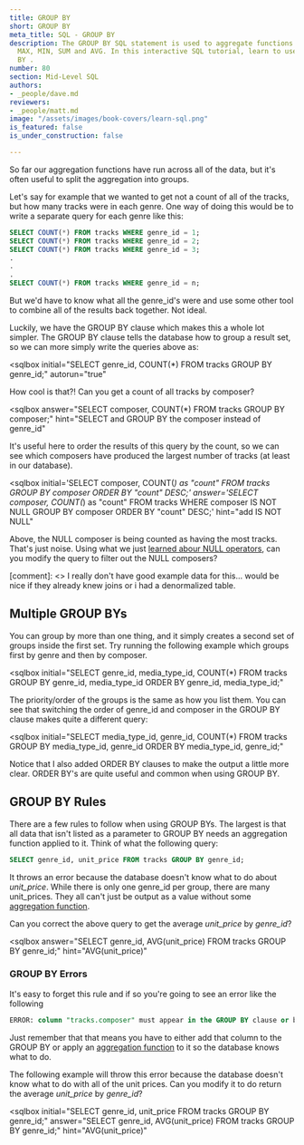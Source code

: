 ```yaml
---
title: GROUP BY
short: GROUP BY
meta_title: SQL - GROUP BY
description: The GROUP BY SQL statement is used to aggregate functions like COUNT,
  MAX, MIN, SUM and AVG. In this interactive SQL tutorial, learn to use the GROUP
  BY .
number: 80
section: Mid-Level SQL
authors:
- _people/dave.md
reviewers:
- _people/matt.md
image: "/assets/images/book-covers/learn-sql.png"
is_featured: false
is_under_construction: false

---
```

So far our aggregation functions have run across all of the data, but it's often useful to split the aggregation into groups.

Let's say for example that we wanted to get not a count of all of the tracks, but how many tracks were in each genre.  One way of doing this would be to write a separate query for each genre like this:

```sql
SELECT COUNT(*) FROM tracks WHERE genre_id = 1;
SELECT COUNT(*) FROM tracks WHERE genre_id = 2;
SELECT COUNT(*) FROM tracks WHERE genre_id = 3;
.
.
.
SELECT COUNT(*) FROM tracks WHERE genre_id = n;
```

But we'd have to know what all the genre_id's were and use some other tool to combine all of the results back together.  Not ideal.

Luckily, we have the GROUP BY clause which makes this a whole lot simpler.  The GROUP BY clause tells the database how to group a result set, so we can more simply write the queries above as:

<sqlbox
  initial="SELECT genre_id, COUNT(*) FROM tracks GROUP BY genre_id;"
  autorun="true"
  ></sqlbox>

How cool is that?!  Can you get a count of all tracks by composer?

<sqlbox
  answer="SELECT composer, COUNT(*) FROM tracks GROUP BY composer;"
  hint="SELECT and GROUP BY the composer instead of genre_id"
  ></sqlbox>

It's useful here to order the results of this query by the count, so we can see which composers have produced the largest number of tracks (at least in our database).

<sqlbox
  initial='SELECT composer, COUNT(*) as "count" FROM tracks GROUP BY composer ORDER BY "count" DESC;'
  answer='SELECT composer, COUNT(*) as "count" FROM tracks WHERE composer IS NOT NULL GROUP BY composer ORDER BY "count" DESC;'
  hint="add IS NOT NULL"
  ></sqlbox>

  Above, the NULL composer is being counted as having the most tracks. That's just noise. Using what we just [learned abour NULL operators](/learn-sql/operators/), can you modify the query to filter out the NULL composers?

[comment]: <> I really don't have good example data for this... would be nice if they already knew joins or i had a denormalized table.

## Multiple GROUP BYs

You can group by more than one thing, and it simply creates a second set of groups inside the first set.  Try running the following example which groups first by genre and then by composer.  

<sqlbox
  initial="SELECT genre_id, media_type_id, COUNT(*) FROM tracks GROUP BY genre_id, media_type_id ORDER BY genre_id, media_type_id;"
></sqlbox>

The priority/order of the groups is the same as how you list them.  You can see that switching the order of genre_id and composer in the GROUP BY clause makes quite a different query:

<sqlbox
  initial="SELECT media_type_id, genre_id, COUNT(*) FROM tracks GROUP BY media_type_id, genre_id ORDER BY  media_type_id, genre_id;"
></sqlbox>

Notice that I also added ORDER BY clauses to make the output a little more clear.  ORDER BY's are quite useful and common when using GROUP BY.

## GROUP BY Rules

There are a few rules to follow when using GROUP BYs.  The largest is that all data that isn't listed as a parameter to GROUP BY needs an aggregation function applied to it.  Think of what the following query:

```sql
SELECT genre_id, unit_price FROM tracks GROUP BY genre_id;
```

It throws an error because the database doesn't know what to do about *unit_price*.  While there is only one genre_id per group, there are many unit_prices.  They all can't just be output as a value without some [aggregation function](/learn-sql/aggregate/).

Can you correct the above query to get the average *unit_price* by *genre_id*?

<sqlbox
  answer="SELECT genre_id, AVG(unit_price) FROM tracks GROUP BY genre_id;"
  hint="AVG(unit_price)"
></sqlbox>

### GROUP BY Errors

It's easy to forget this rule and if so you're going to see an error like the following

```sql
ERROR: column "tracks.composer" must appear in the GROUP BY clause or be used in an aggregate function LINE 1: SELECT genre_id, composer FROM tracks GROUP BY genre_id;
```

Just remember that that means you have to either add that column to the GROUP BY or apply an [aggregation function](/learn-sql/aggregate/) to it so the database knows what to do.

The following example will throw this error because the database doesn't know what to do with all of the unit prices.  Can you modify it to do return the average *unit_price* by *genre_id*?

<sqlbox
  initial="SELECT genre_id, unit_price FROM tracks GROUP BY genre_id;"
  answer="SELECT genre_id, AVG(unit_price) FROM tracks GROUP BY genre_id;"
  hint="AVG(unit_price)"
  ></sqlbox>
